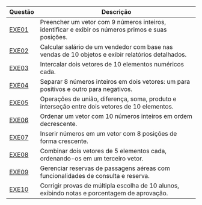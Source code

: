 | Questão                                   | Descrição |
|-------------------------------------------|-----------|
| [EXE01](EXE01/src/br/edu/principal/Principal.java) | Preencher um vetor com 9 números inteiros, identificar e exibir os números primos e suas posições. |
| [EXE02](EXE02/src/br/edu/principal/Principal.java) | Calcular salário de um vendedor com base nas vendas de 10 objetos e exibir relatórios detalhados. |
| [EXE03](EXE03/src/br/edu/principal/Principal.java) | Intercalar dois vetores de 10 elementos numéricos cada. |
| [EXE04](EXE04/src/br/edu/principal/Principal.java) | Separar 8 números inteiros em dois vetores: um para positivos e outro para negativos. |
| [EXE05](EXE05/src/br/edu/principal/Principal.java) | Operações de união, diferença, soma, produto e interseção entre dois vetores de 10 elementos. |
| [EXE06](EXE06/src/br/edu/principal/Principal.java) | Ordenar um vetor com 10 números inteiros em ordem decrescente. |
| [EXE07](EXE07/src/br/edu/principal/Principal.java) | Inserir números em um vetor com 8 posições de forma crescente. |
| [EXE08](EXE08/src/br/edu/principal/Principal.java) | Combinar dois vetores de 5 elementos cada, ordenando-os em um terceiro vetor. |
| [EXE09](EXE09/src/br/edu/principal/Principal.java) | Gerenciar reservas de passagens aéreas com funcionalidades de consulta e reserva. |
| [EXE10](EXE10/src/br/edu/principal/Principal.java) | Corrigir provas de múltipla escolha de 10 alunos, exibindo notas e porcentagem de aprovação. |
